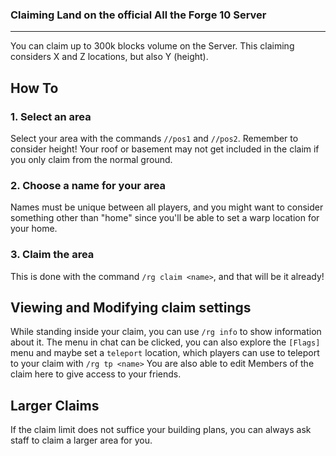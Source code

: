 ### Claiming Land on the official All the Forge 10 Server
---
You can claim up to 300k blocks volume on the Server.
This claiming considers X and Z locations, but also Y (height).

## How To
### 1. Select an area
Select your area with the commands `//pos1` and `//pos2`.
Remember to consider height! Your roof or basement may not get included in the claim if you only claim from the normal ground.
### 2. Choose a name for your area
Names must be unique between all players, and you might want to consider something other than "home" since you'll be able to set a warp location for your home.
### 3. Claim the area
This is done with the command `/rg claim <name>`, and that will be it already!

## Viewing and Modifying claim settings
While standing inside your claim, you can use `/rg info` to show information about it.
The menu in chat can be clicked, you can also explore the `[Flags]` menu and maybe set a `teleport` location, which players can use to teleport to your claim with `/rg tp <name>`
You are also able to edit Members of the claim here to give access to your friends.

## Larger Claims
If the claim limit does not suffice your building plans, you can always ask staff to claim a larger area for you.
